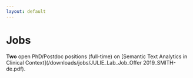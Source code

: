 ```yaml
---
layout: default
---
```


# Jobs

**Two** open PhD/Postdoc positions (full-time) on [Semantic Text Analytics in Clinical Context](/downloads/jobs/JULIE_Lab_Job_Offer 2019_SMITH-de.pdf).
